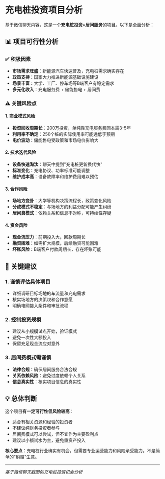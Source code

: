 # 充电桩投资项目分析

基于微信聊天内容，这是一个**充电桩投资+居间服务**的项目。以下是全面分析：

## 📊 项目可行性分析

### ✅ **积极因素**
- **市场需求旺盛**：新能源汽车快速普及，充电桩需求确实存在
- **政策支持**：国家大力推进新能源基础设施建设
- **场景丰富**：大学、工厂、停车场等B端客户有稳定需求
- **多元化收入**：充电服务费 + 储能售电 + 居间费

### ⚠️ **关键风险点**

#### 1. **商业模式风险**
- **投资回收周期长**：200万投资，单纯靠充电服务费回本需3-5年
- **利用率不确定**：250个桩的实际使用率可能远低于预期
- **电价波动**：储能售电受政策和市场电价影响大

#### 2. **技术迭代风险** 
- **设备快速淘汰**：聊天中提到"充电桩更新换代快"
- **标准变化**：充电协议、功率标准可能调整
- **维护成本高**：设备故障率和维护费用难以预估

#### 3. **合作风险**
- **场地方变卦**：大学等机构决策流程长，政策变化风险
- **分成模式不稳定**：与场地方的利益分配可能产生纠纷
- **居间费模式**：依赖关系和信息不对称，可持续性存疑

#### 4. **资金风险**
- **现金流压力**：前期投入大，回款周期长
- **融资困难**：如需扩大规模，后续融资可能困难
- **坏账风险**：B端客户付款周期长，存在坏账可能

## 🎯 **关键建议**

### 1. **谨慎评估具体项目**
- 详细调研目标场地的车流量和充电需求
- 核实场地方的决策权和合作意愿
- 明确电网接入条件和审批流程

### 2. **控制投资规模**
- 建议从小规模试点开始，验证模式
- 避免一次性大额投入
- 保留充足现金流应对意外

### 3. **居间费模式需谨慎**
- **法律合规**：确保居间服务合法合规
- **关系依赖风险**：避免过度依赖个人关系
- **信息真实性**：核实项目信息的真实性

## 💡 **总体判断**

这个项目**有一定可行性但风险较高**：
- 适合有相关资源和经验的投资者
- 不建议纯财务投资者参与
- 居间费模式可以尝试，但不宜作为主要盈利点
- 建议以小额试水为主，避免重资产投入

**核心要点**：充电桩行业确实有机会，但需要专业运营能力和风险承受能力，不是简单的"躺赚"生意。

---

*基于微信聊天截图的充电桩投资机会分析*